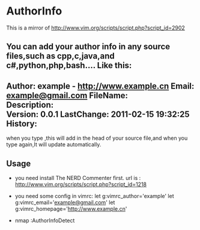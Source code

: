 AuthorInfo
==========
This is a mirror of http://www.vim.org/scripts/script.php?script_id=2902

You can add your author info in any source files,such as cpp,c,java,and c#,python,php,bash....
Like this:
-------------------------------------------------
  Author:          example - http://www.example.cn
  Email:           example@gmail.com
  FileName:        
  Description:     
  Version:         0.0.1
  LastChange:      2011-02-15 19:32:25
  History:         
--------------------------------------------------
when you type <F4>,this will add in the head of your source file,and when you type <F4> again,It will update automatically.

Usage
---------
* you need install The NERD Commenter first.
  url is : http://www.vim.org/scripts/script.php?script_id=1218

* you need some config in vimrc:
  let g:vimrc_author='example'
  let g:vimrc_email='example@gmail.com'
  let g:vimrc_homepage='http://www.example.cn'

* nmap <F4> :AuthorInfoDetect<cr>

